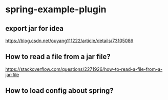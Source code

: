 # spring-example-plugin

## export jar for idea  

https://blog.csdn.net/ouyang111222/article/details/73105086

## How to read a file from a jar file?

https://stackoverflow.com/questions/2271926/how-to-read-a-file-from-a-jar-file

## How to load config about spring?

